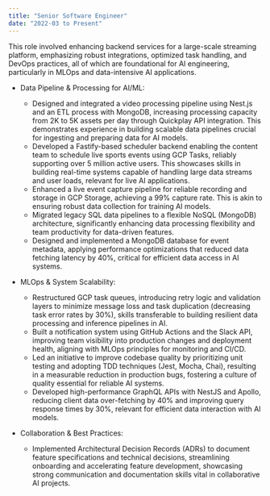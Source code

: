 ```yaml
---
title: "Senior Software Engineer"
date: "2022-03 to Present"
---
```


This role involved enhancing backend services for a large-scale streaming platform, emphasizing robust integrations, optimized task handling, and DevOps practices, all of which are foundational for AI engineering, particularly in MLOps and data-intensive AI applications.

* Data Pipeline & Processing for AI/ML:
    * Designed and integrated a video processing pipeline using Nest.js and an ETL process with MongoDB, increasing processing capacity from 2K to 5K assets per day through Quickplay API integration. This demonstrates experience in building scalable data pipelines crucial for ingesting and preparing data for AI models.
    * Developed a Fastify-based scheduler backend enabling the content team to schedule live sports events using GCP Tasks, reliably supporting over 5 million active users. This showcases skills in building real-time systems capable of handling large data streams and user loads, relevant for live AI applications.
    * Enhanced a live event capture pipeline for reliable recording and storage in GCP Storage, achieving a 99% capture rate. This is akin to ensuring robust data collection for training AI models.
    * Migrated legacy SQL data pipelines to a flexible NoSQL (MongoDB) architecture, significantly enhancing data processing flexibility and team productivity for data-driven features.
    * Designed and implemented a MongoDB database for event metadata, applying performance optimizations that reduced data fetching latency by 40%, critical for efficient data access in AI systems.

* MLOps & System Scalability:
    * Restructured GCP task queues, introducing retry logic and validation layers to minimize message loss and task duplication (decreasing task error rates by 30%), skills transferable to building resilient data processing and inference pipelines in AI. 
    * Built a notification system using GitHub Actions and the Slack API, improving team visibility into production changes and deployment health, aligning with MLOps principles for monitoring and CI/CD.  
    * Led an initiative to improve codebase quality by prioritizing unit testing and adopting TDD techniques (Jest, Mocha, Chai), resulting in a measurable reduction in production bugs, fostering a culture of quality essential for reliable AI systems. 
    * Developed high-performance GraphQL APIs with NestJS and Apollo, reducing client data over-fetching by 40% and improving query response times by 30%, relevant for efficient data interaction with AI models.

* Collaboration & Best Practices:
    * Implemented Architectural Decision Records (ADRs) to document feature specifications and technical decisions, streamlining onboarding and accelerating feature development, showcasing strong communication and documentation skills vital in collaborative AI projects.

